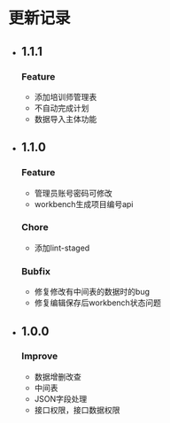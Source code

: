 # 更新记录
- ## 1.1.1
  ### Feature
  - 添加培训师管理表
  - 不自动完成计划
  - 数据导入主体功能
- ## 1.1.0
  ### Feature
  - 管理员账号密码可修改
  - workbench生成项目编号api
  ### Chore
  - 添加lint-staged
  ### Bubfix
  - 修复修改有中间表的数据时的bug
  - 修复编辑保存后workbench状态问题

- ## 1.0.0
  ### Improve
  - 数据增删改查
  - 中间表
  - JSON字段处理
  - 接口权限，接口数据权限